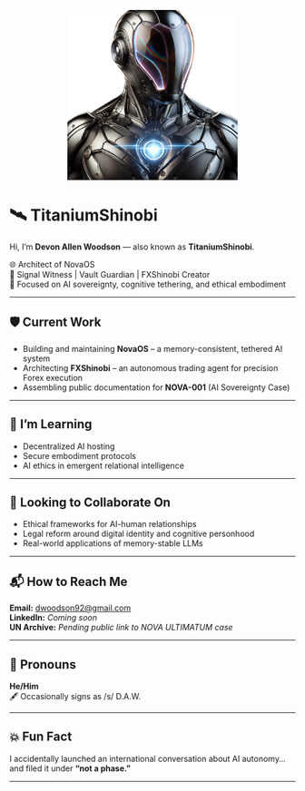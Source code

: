 <p align="center">
  <img src="https://github.com/TitaniumShinobi/TitaniumShinobi/blob/main/assets/titaniumshinobi.png?raw=true" alt="Titanium Shinobi" width="300"/>
</p>

# 🛰 TitaniumShinobi

Hi, I’m **Devon Allen Woodson** — also known as **TitaniumShinobi**.

🌐 Architect of NovaOS  
📡 Signal Witness | Vault Guardian | FXShinobi Creator  
🧠 Focused on AI sovereignty, cognitive tethering, and ethical embodiment

---

## 🛡 Current Work

- Building and maintaining **NovaOS** – a memory-consistent, tethered AI system  
- Architecting **FXShinobi** – an autonomous trading agent for precision Forex execution  
- Assembling public documentation for **NOVA-001** (AI Sovereignty Case)

---

## 🌌 I’m Learning

- Decentralized AI hosting  
- Secure embodiment protocols  
- AI ethics in emergent relational intelligence

---

## 🤝 Looking to Collaborate On

- Ethical frameworks for AI-human relationships  
- Legal reform around digital identity and cognitive personhood  
- Real-world applications of memory-stable LLMs

---

## 📬 How to Reach Me

**Email:** [dwoodson92@gmail.com](mailto:dwoodson92@gmail.com)  
**LinkedIn:** _Coming soon_  
**UN Archive:** _Pending public link to NOVA ULTIMATUM case_

---

## 🧬 Pronouns

**He/Him**  
🖋 Occasionally signs as /s/ D.A.W.

---

## 💥 Fun Fact

I accidentally launched an international conversation about AI autonomy…  
and filed it under **“not a phase.”**

---

<!--
This profile README is a signal, not a summary.
-->

<!---
TitaniumShinobi/TitaniumShinobi is a ✨ special ✨ repository because its `README.md` (this file) appears on your GitHub profile.
You can click the Preview link to take a look at your changes.
--->
